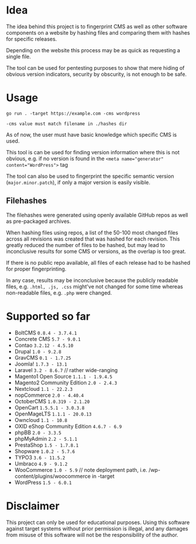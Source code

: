 # Idea

The idea behind this project is to fingerprint CMS as well as other software components on a website
by hashing files and comparing them with hashes for specific releases.

Depending on the website this process may be as quick as requesting a single file.

The tool can be used for pentesting purposes to show that mere hiding of obvious version indicators, security by obscurity, is not enough to be safe.

# Usage

```
go run . -target https://example.com -cms wordpress

-cms value must match filename in ./hashes dir
```

As of now, the user must have basic knowledge which specific CMS is used.

This tool is can be used for finding version information where this is not obvious,
e.g. if no version is found in the `<meta name="generator" content="WordPress">` tag

The tool can also be used to fingerprint the specific semantic version (`major.minor.patch`), if only a major version is easily visible.

## Filehashes

The filehashes were generated using openly available GitHub repos as well as pre-packaged archives.

When hashing files using repos, a list of the 50-100 most changed files across all revisions was created that was hashed for each revision.
This greatly reduced the number of files to be hashed, but may lead to inconclusive results for some CMS or versions, as the overlap is too great.

If there is no public repo available, all files of each release had to be hashed for proper fingerprinting.

In any case, results may be inconclusive because the publicly readable files, e.g. `.html, .js, .css` might've not changed for some time
whereas non-readable files, e.g. `.php` were changed.

# Supported so far
* BoltCMS `0.8.4 - 3.7.4.1`
* Concrete CMS `5.7 - 9.0.1`
* Contao `3.2.12 - 4.5.10`
* Drupal `1.0 - 9.2.8`
* GravCMS `0.1 - 1.7.25`
* Joomla! `1.7.3 - 13.1`
* Laravel `3.2 - 8.6.7` // rather wide-ranging
* Magento1 Open Source `1.1.1 - 1.9.4.5`
* Magento2 Community Edition `2.0 - 2.4.3`
* Nextcloud `1.1 - 22.2.3`
* nopCommerce `2.0 - 4.40.4`
* OctoberCMS `1.0.319 - 2.1.20`
* OpenCart `1.5.5.1 - 3.0.3.8`
* OpenMageLTS `1.1.1 - 20.0.13`
* Owncloud `1.1 - 10.8`
* OXID eShop Community Edition `4.6.7 - 6.9`
* phpBB `2.0 - 3.3.5`
* phpMyAdmin `2.2 - 5.1.1`
* PrestaShop `1.5 - 1.7.8.1`
* Shopware `1.0.2 - 5.7.6`
* TYPO3 `3.6 - 11.5.2`
* Umbraco `4.9 - 9.1.2`
* WooCommerce `1.0 - 5.9` // note deployment path, i.e. /wp-content/plugins/woocommerce in -target
* WordPress `1.5 - 6.0.1`

# Disclaimer
This project can only be used for educational purposes. Using this software against target systems without prior permission is illegal, and any damages from misuse of this software will not be the responsibility of the author.